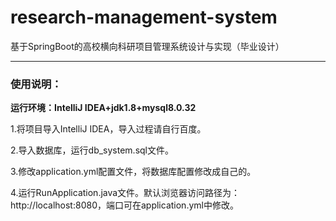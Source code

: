# research-management-system
基于SpringBoot的高校横向科研项目管理系统设计与实现（毕业设计）

------

### 使用说明：

**运行环境：IntelliJ IDEA+jdk1.8+mysql8.0.32**

1.将项目导入IntelliJ IDEA，导入过程请自行百度。

2.导入数据库，运行db_system.sql文件。

3.修改application.yml配置文件，将数据库配置修改成自己的。

4.运行RunApplication.java文件。默认浏览器访问路径为：http://localhost:8080，端口可在application.yml中修改。

